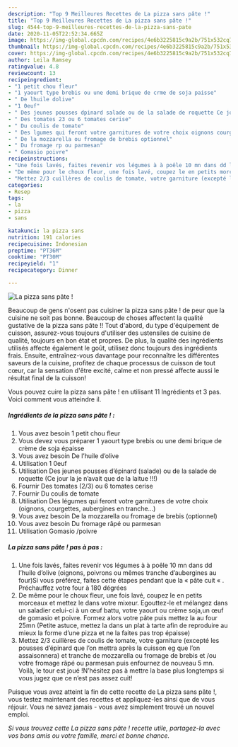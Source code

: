 ```yaml
---
description: "Top 9 Meilleures Recettes de La pizza sans pâte !"
title: "Top 9 Meilleures Recettes de La pizza sans pâte !"
slug: 4544-top-9-meilleures-recettes-de-la-pizza-sans-pate
date: 2020-11-05T22:52:34.665Z
image: https://img-global.cpcdn.com/recipes/4e6b3225815c9a2b/751x532cq70/la-pizza-sans-pate-photo-principale-de-la-recette.jpg
thumbnail: https://img-global.cpcdn.com/recipes/4e6b3225815c9a2b/751x532cq70/la-pizza-sans-pate-photo-principale-de-la-recette.jpg
cover: https://img-global.cpcdn.com/recipes/4e6b3225815c9a2b/751x532cq70/la-pizza-sans-pate-photo-principale-de-la-recette.jpg
author: Leila Ramsey
ratingvalue: 4.8
reviewcount: 13
recipeingredient:
- "1 petit chou fleur"
- "1 yaourt type brebis ou une demi brique de crme de soja paisse"
- " De lhuile dolive"
- "1 0euf"
- " Des jeunes pousses dpinard salade ou de la salade de roquette Ce jour la je navait que de la laitue "
- " Des tomates 23 ou 6 tomates cerise"
- " Du coulis de tomate"
- " Des lgumes qui feront votre garnitures de votre choix oignons courgettes aubergines en tranche"
- " De la mozzarella ou fromage de brebis optionnel"
- " Du fromage rp ou parmesan"
- " Gomasio poivre"
recipeinstructions:
- "Une fois lavés, faites revenir vos légumes à à poêle 10 mn dans dd l’huile d’olive (oignons, poivrons ou mêmes tranche d’aubergines au four)Si vous préférez, faites cette étapes pendant que la « pâte cuit « . Préchauffez votre four à 180 dégrées"
- "De même pour le choux fleur, une fois lavé, coupez le en petits morceaux et mettez le dans votre mixeur. Egouttez-le et mélangez dans un saladier celui-ci à un œuf battu, votre yaourt ou crème soja,un œuf de gomasio et poivre. Formez alors votre pâte puis mettez la au four 25mn (Petite astuce, mettez la dans un plat à tarte afin de reproduire au mieux la forme d’une pizza et ne la faites pas trop épaisse)"
- "Mettez 2/3 cuillères de coulis de tomate, votre garniture (excepté les pousses d’épinard que l’on mettra après la cuisson eg que l’on assaisonnera) et tranche de mozzarella ou fromage de brebis et /ou votre fromage râpé ou parmesan puis enfournez de nouveau 5 mn. Voilà, le tour est joué !N’hésitez pas à mettre la base plus longtemps si vous jugez que ce n’est pas assez cuit!"
categories:
- Resep
tags:
- la
- pizza
- sans

katakunci: la pizza sans 
nutrition: 191 calories
recipecuisine: Indonesian
preptime: "PT36M"
cooktime: "PT30M"
recipeyield: "1"
recipecategory: Dinner

---
```



![La pizza sans pâte !](https://img-global.cpcdn.com/recipes/4e6b3225815c9a2b/751x532cq70/la-pizza-sans-pate-photo-principale-de-la-recette.jpg)

Beaucoup de gens n'osent pas cuisiner la pizza sans pâte ! de peur que la cuisine ne soit pas bonne. Beaucoup de choses affectent la qualité gustative de la pizza sans pâte !! Tout d'abord, du type d'équipement de cuisson, assurez-vous toujours d'utiliser des ustensiles de cuisine de qualité, toujours en bon état et propres. De plus, la qualité des ingrédients utilisés affecte également le goût, utilisez donc toujours des ingrédients frais. Ensuite, entraînez-vous davantage pour reconnaître les différentes saveurs de la cuisine, profitez de chaque processus de cuisson de tout cœur, car la sensation d'être excité, calme et non pressé affecte aussi le résultat final de la cuisson!

<!--inarticleads1-->

Vous pouvez cuire la pizza sans pâte ! en utilisant 11 Ingrédients et 3 pas. Voici comment vous atteindre il.

##### Ingrédients de la pizza sans pâte ! :

1. Vous avez besoin 1 petit chou fleur
1. Vous devez vous préparer 1 yaourt type brebis ou une demi brique de crème de soja épaisse
1. Vous avez besoin  De l’huile d’olive
1. Utilisation 1 0euf
1. Utilisation  Des jeunes pousses d’épinard (salade) ou de la salade de roquette (Ce jour la je n’avait que de la laitue !!!)
1. Fournir  Des tomates (2/3) ou 6 tomates cerise
1. Fournir  Du coulis de tomate
1. Utilisation  Des légumes qui feront votre garnitures de votre choix (oignons, courgettes, aubergines en tranche...)
1. Vous avez besoin  De la mozzarella ou fromage de brebis (optionnel)
1. Vous avez besoin  Du fromage râpé ou parmesan
1. Utilisation  Gomasio /poivre




<!--inarticleads2-->

##### La pizza sans pâte ! pas à pas :

1. Une fois lavés, faites revenir vos légumes à à poêle 10 mn dans dd l’huile d’olive (oignons, poivrons ou mêmes tranche d’aubergines au four)Si vous préférez, faites cette étapes pendant que la « pâte cuit « . Préchauffez votre four à 180 dégrées
1. De même pour le choux fleur, une fois lavé, coupez le en petits morceaux et mettez le dans votre mixeur. Egouttez-le et mélangez dans un saladier celui-ci à un œuf battu, votre yaourt ou crème soja,un œuf de gomasio et poivre. Formez alors votre pâte puis mettez la au four 25mn (Petite astuce, mettez la dans un plat à tarte afin de reproduire au mieux la forme d’une pizza et ne la faites pas trop épaisse)
1. Mettez 2/3 cuillères de coulis de tomate, votre garniture (excepté les pousses d’épinard que l’on mettra après la cuisson eg que l’on assaisonnera) et tranche de mozzarella ou fromage de brebis et /ou votre fromage râpé ou parmesan puis enfournez de nouveau 5 mn. Voilà, le tour est joué !N’hésitez pas à mettre la base plus longtemps si vous jugez que ce n’est pas assez cuit!




<!--inarticleads1-->

<p>
Puisque vous avez atteint la fin de cette recette de La pizza sans pâte !, vous testez maintenant des recettes et appliquez-les ainsi que de vous réjouir. Vous ne savez jamais - vous avez simplement trouvé un nouvel emploi.
</p>

<p>
<i>Si vous trouvez cette La pizza sans pâte ! recette utile, partagez-la avec vos bons amis ou votre famille, merci et bonne chance.</i>
</p>
